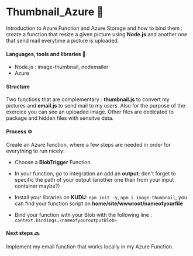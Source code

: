 # Thumbnail_Azure 📸

Introduction to Azure Function and Azure Storage and how to bind them : create a function that resize a given picture using **Node.js** and another one that send mail everytime a picture is uploaded. 

#### Languages, tools and libraries 📕

- Node.js : image-thumbnail, nodemailer 
- Azure 

#### Structure  

Two functions that are complementary : **thumbnail.js** to convert my pictures and **email.js** to send mail to my users. Also for the purpose of the exercice you can see an uploaded image. Other files are dedicated to package and hidden files with sensitve data. 

#### Process ⚙️

Create an Azure function, where a few steps are needed in order for everything to run nicely: 
- Choose a **BlobTrigger** Function 
- In your function, go to integration an add an **output**: don't forget to specific the path of your output (another one than from your input container maybe?) 
- Install your libraries on **KUDU**: `npm init -y`, `npm i image-thumbnail`, you can find your function script on **home/site/wwwroot/nameofyourfile**
            
- Bind your function with your Blob with the following line : `context.bindings.<nameofyouroutputBlob>`

#### Next steps 🔜

Implement my email function that works locally in my Azure Function. 



